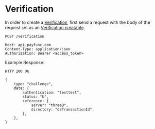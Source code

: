 # Verification
In order to create a [Verification](../merchants-reference/verification.html), first send a request with the body of the request set as an [Verification creatable](../merchants-reference/verification.html#creatable).

``` {1}
POST /verification

Host: api.payfunc.com
Content-Type: application/json
Authorization: Bearer <access_token>
```

Example Response:

``` {1}
HTTP 200 OK

{
	type: "challenge",
	data: {
		authentication: "testtest",
		status: "U",
		reference: {
			server: "threeD",
			directory: "dsTransactionId",
		},
	},
}
```